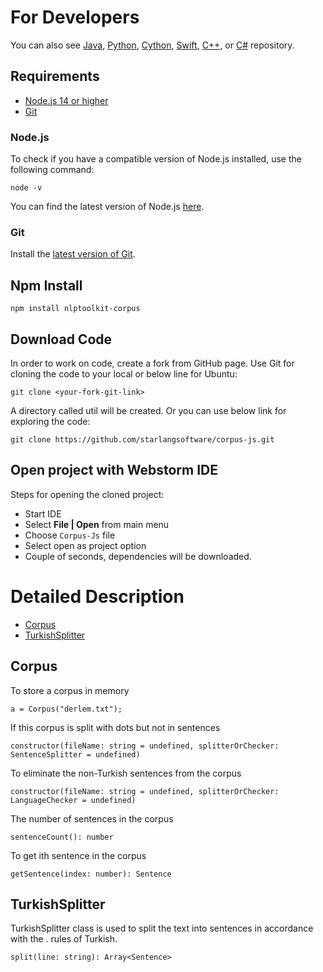 For Developers
============
You can also see [Java](https://github.com/starlangsoftware/Corpus), [Python](https://github.com/starlangsoftware/Corpus-Py), 
[Cython](https://github.com/starlangsoftware/Corpus-Cy), [Swift](https://github.com/starlangsoftware/Corpus-Swift), 
[C++](https://github.com/starlangsoftware/Corpus-CPP), or [C#](https://github.com/starlangsoftware/Corpus-CS) repository.

## Requirements

* [Node.js 14 or higher](#Node.js)
* [Git](#git)

### Node.js 

To check if you have a compatible version of Node.js installed, use the following command:

    node -v
    
You can find the latest version of Node.js [here](https://nodejs.org/en/download/).

### Git

Install the [latest version of Git](https://git-scm.com/book/en/v2/Getting-Started-Installing-Git).

## Npm Install

	npm install nlptoolkit-corpus
	
## Download Code

In order to work on code, create a fork from GitHub page. 
Use Git for cloning the code to your local or below line for Ubuntu:

	git clone <your-fork-git-link>

A directory called util will be created. Or you can use below link for exploring the code:

	git clone https://github.com/starlangsoftware/corpus-js.git

## Open project with Webstorm IDE

Steps for opening the cloned project:

* Start IDE
* Select **File | Open** from main menu
* Choose `Corpus-Js` file
* Select open as project option
* Couple of seconds, dependencies will be downloaded. 

Detailed Description
============

+ [Corpus](#corpus)
+ [TurkishSplitter](#turkishsplitter)

## Corpus

To store a corpus in memory

	a = Corpus("derlem.txt");

If this corpus is split with dots but not in sentences

	constructor(fileName: string = undefined, splitterOrChecker: SentenceSplitter = undefined)

To eliminate the non-Turkish sentences from the corpus

	constructor(fileName: string = undefined, splitterOrChecker: LanguageChecker = undefined)

The number of sentences in the corpus

	sentenceCount(): number

To get ith sentence in the corpus

	getSentence(index: number): Sentence

## TurkishSplitter

TurkishSplitter class is used to split the text into sentences in accordance with the . rules of Turkish.

	split(line: string): Array<Sentence>
